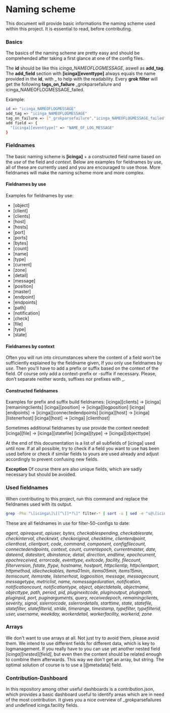 # Naming scheme
This document will provide basic informations the naming scheme used within this project. It is essential to read, before contributing.

### Basics
The basics of the naming scheme are pretty easy and should be comprehended after taking a first glance at one of the config files.

The **id** should be like this *icinga_NAMEOFLOGMESSAGE*, aswell as **add_tag**.
The **add_field** section with **[icinga][eventtype]** always equals the name provided in the **id**, with _ to help with the readability.
Every **grok filter** will get the following **tags_on_failure** _grokparsefailure and icinga_NAMEOFLOGMESSAGE_failed.

Example:
```sh
id => "icinga_NAMEOFLOGMESSAGE"
add_tag => "icinga_NAMEOFLOGMESSAGE"
tag_on_failure => ["_grokparsefailure","icinga_NAMEOFLOGMESSAGE_failed"]
add field => {
  "[icinga][eventtype]" => "NAME_OF_LOG_MESSAGE"
}
```

### Fieldnames

The basic naming scheme is **[icinga]** + a constructed field name based on the *use* of the field and *context*. Below are examples for fieldnames by use, all of these are currently used and you are encouraged to use those. More fieldnames will make the naming scheme more and more complex.

#### Fieldnames by use

Examples for fieldnames by use:
- [object]
- [client]
- [clients]
- [host]
- [hosts]
- [port]
- [ports]
- [bytes]
- [count]
- [name]
- [type]
- [current]
- [zone]
- [detail]
- [message]
- [position]
- [master]
- [endpoint]
- [endpoints]
- [path]
- [notification]
- [check]
- [file]
- [type]
- [state]

#### Fieldnames by context

Often you will run into circumstances where the content of a field won’t be sufficiently explained by the fieldname given, If you only use fieldnames by *use*. Then you'll have to add a prefix or suffix based on the context of the field. Of course only add a context-prefix or -suffix if necessary. Please, don’t separate neither words, suffixes nor prefixes with _.

#### Constructed fieldnames

Examples for prefix and suffix build fieldnames:
[icinga][clients] → [icinga][remainingclients]
[icinga][position] → [icinga][logposition]
[icinga][endpoints] → [icinga][connectedendpoints]
[icinga][host] → [icinga] [listenerhost]
[icinga][host] → [icinga] [clienthost]

Sometimes additional fieldnames by use provide the context needed:
[icinga][file] → [icinga][statefile]
[icinga][type] → [icinga][objecttype]

At the end of this documentation is a list of all subfields of [icinga] used until now. If at all possible, try to check if a field you want to use has been used before or check if similar fields to yours are used already and adjust accordingly to prevent confusing new fields.

**Exception** Of course there are also unique fields, which are sadly necessary but should be avoided.

### Used fieldnames

When contributing to this project, run this command and replace the fieldnames used with its output. 

```sh
grep -Pho "\[icinga\]\[[^\[]*?\]" filter-* | sort -u | sed -e "s@\[icinga\]\[@@;s@\]@,@" | sed ':a;N;$!ba;s/\n/ /g' | sed -e "s/,$//"
```

These are all fieldnames in use for filter-50-configs to date:

*agent, apirequest, apiuser, bytes, checkablespending, checkablesrate, checkinterval, checknext, checkoriginal, checktime, clientendpoint, clienthost, clientport, code, command, component, configfilecount, connectedendpoints, context, count, currentepoch, currentmaster, date, dateend, datestart, dbinstance, detail, direction, endtime, epochcurrent, epochreceived, errorcode, eventtype, exitcode, facility, filecount, filterversion, fstate, ftype, hostname, hostport, httpclientip, httpclientport, httpmethod, idlecheckables, items01min, items05min, items15min, itemscount, itemsrate, listenerhost, logposition, message, messagecount, messagetype, metriclist, name, nomessageduration, notification, notificationcount, notificationtype, object, objectdetails, objectname, objecttype, path, period, pid, pluginexitcode, pluginoutput, pluginpath, pluginpid, port, puginarguments, query, receivedepoch, remainingclients, severity, signal, sslerrorcode, sslerrordetails, starttime, state, statefile, statefilter, statefilterid, stride, timerange, timestamp, typefilter, typefilterid, user, username, weekday, workerdetail, workerfacility, workerid, zone*

### Arrays

We don't want to use arrays at all. Not just try to avoid them, please avoid them. We intend to use different fields for different data, which is key to logmanagement. If you really have to you can use yet another nested field *[icinga][nested][field]*, but even then the content should be related enough to combine them afterwards. This way we don't get an array, but string. The optimal solution of course is to use a [@metadata] field. 

### Contribution-Dashboard

In this repository among other useful dashboards is a contribution.json, which provides a basic dashboard useful to identify areas which are in need of the most contribution. It gives you a nice overview of _grokparsefailures and undefined icinga.facility fields.
